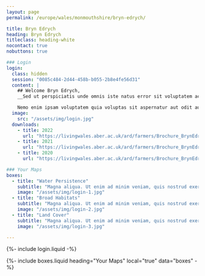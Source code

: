 ```yaml
---
layout: page
permalink: /europe/wales/monmouthshire/bryn-edrych/

title: Bryn Edrych
heading: Bryn Edrych
titleclass: heading-white
nocontact: true
nobuttons: true

### Login
login:
  class: hidden
  session: "0085c484-2d44-458b-b055-2b8e4fe56d31"
  content: |
    ## Welcome Bryn Edrych,
    __Sed ut perspiciatis unde omnis iste natus error sit voluptatem accusantium doloremque laudantium, totam rem aperiam, eaque ipsa quae ab illo inventore veritatis et quasi architecto beatae vitae dicta sunt explicabo.__

    Nemo enim ipsam voluptatem quia voluptas sit aspernatur aut odit aut fugit, sed quia consequuntur magni dolores eos qui ratione voluptatem sequi nesciunt.
  image:
    src: "/assets/img/login.jpg"
  downloads:
    - title: 2022
      url: "https://livingwales.aber.ac.uk/ard/farmers/Brochure_BrynEdrych_2022.pdf"
    - title: 2021
      url: "https://livingwales.aber.ac.uk/ard/farmers/Brochure_BrynEdrych_2021.pdf"
    - title: 2020
      url: "https://livingwales.aber.ac.uk/ard/farmers/Brochure_BrynEdrych_2020.pdf"

### Your Maps
boxes:
  - title: "Water Persistence"
    subtitle: "Magna aliqua. Ut enim ad minim veniam, quis nostrud exercitation ullamco laboris nisi."
    image: "/assets/img/login-1.jpg"
  - title: "Broad Habitats"
    subtitle: "Magna aliqua. Ut enim ad minim veniam, quis nostrud exercitation ullamco laboris nisi."
    image: "/assets/img/login-2.jpg"
  - title: "Land Cover"
    subtitle: "Magna aliqua. Ut enim ad minim veniam, quis nostrud exercitation ullamco laboris nisi."
    image: "/assets/img/login-3.jpg"

---
```


{%- include login.liquid -%}

{%- include boxes.liquid heading="Your Maps" local="true" data="boxes" -%}
